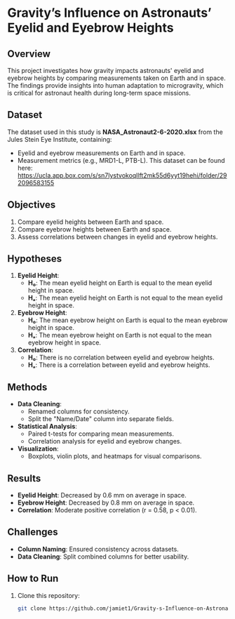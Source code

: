 # Gravity’s Influence on Astronauts’ Eyelid and Eyebrow Heights

## Overview
This project investigates how gravity impacts astronauts' eyelid and eyebrow heights by comparing measurements taken on Earth and in space. The findings provide insights into human adaptation to microgravity, which is critical for astronaut health during long-term space missions.

## Dataset
The dataset used in this study is **NASA_Astronaut2-6-2020.xlsx** from the Jules Stein Eye Institute, containing:
- Eyelid and eyebrow measurements on Earth and in space.
- Measurement metrics (e.g., MRD1-L, PTB-L).
This dataset can be found here: https://ucla.app.box.com/s/sn7lystvokoqllft2mk55d6yyt19hehi/folder/292096583155

## Objectives
1. Compare eyelid heights between Earth and space.
2. Compare eyebrow heights between Earth and space.
3. Assess correlations between changes in eyelid and eyebrow heights.

## Hypotheses
1. **Eyelid Height**:
   - **H₀**: The mean eyelid height on Earth is equal to the mean eyelid height in space.
   - **Hₐ**: The mean eyelid height on Earth is not equal to the mean eyelid height in space.
2. **Eyebrow Height**:
   - **H₀**: The mean eyebrow height on Earth is equal to the mean eyebrow height in space.
   - **Hₐ**: The mean eyebrow height on Earth is not equal to the mean eyebrow height in space.
3. **Correlation**:
   - **H₀**: There is no correlation between eyelid and eyebrow heights.
   - **Hₐ**: There is a correlation between eyelid and eyebrow heights.

## Methods
- **Data Cleaning**:
  - Renamed columns for consistency.
  - Split the "Name/Date" column into separate fields.
- **Statistical Analysis**:
  - Paired t-tests for comparing mean measurements.
  - Correlation analysis for eyelid and eyebrow changes.
- **Visualization**:
  - Boxplots, violin plots, and heatmaps for visual comparisons.

## Results
- **Eyelid Height**: Decreased by 0.6 mm on average in space.
- **Eyebrow Height**: Decreased by 0.8 mm on average in space.
- **Correlation**: Moderate positive correlation (r = 0.58, p < 0.01).

## Challenges
- **Column Naming**: Ensured consistency across datasets.
- **Data Cleaning**: Split combined columns for better usability.

## How to Run
1. Clone this repository:
   ```bash
   git clone https://github.com/jamiet1/Gravity-s-Influence-on-Astronauts-Eyelid-and-Eyebrow-Heights.git
